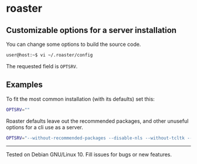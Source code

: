 # roaster

## Customizable options for a server installation

You can change some options to build the source code.

```bash
user@host:~$ vi ~/.roaster/config
```
The requested field is `OPTSRV`.

## Examples

To fit the most common installation (with its defaults) set this:

```bash
OPTSRV=""
```

Roaster defaults leave out the recommended packages, and other unuseful options
for a cli use as a server.

```bash
OPTSRV="--without-recommended-packages --disable-nls --without-tcltk --without-x"
```


---
Tested on Debian GNU/Linux 10. Fill issues for bugs or new features.
